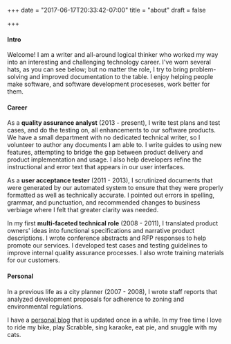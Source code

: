 +++
date = "2017-06-17T20:33:42-07:00"
title = "about"
draft = false

+++

#### Intro

Welcome! I am a writer and all\-around logical thinker who worked my way into an interesting and challenging technology career. I've worn several hats, as you can see below; but no matter the role, I try to bring problem\-solving and improved documentation to the table. I enjoy helping people make software, and software development proceseses, work better for them.
 
 
#### Career

As a **quality assurance analyst** (2013 \- present), I write test plans and test cases, and do the testing on, all enhancements to our software products. We have a small department with no dedicated technical writer, so I volunteer to author any documents I am able to. I write guides to using new features, attempting to bridge the gap between product delivery and product implementation and usage. I also help developers refine the instructional and error text that appears in our user interfaces.


As a **user acceptance tester** (2011 \- 2013), I scrutinized documents that were generated by our automated system to ensure that they were properly formatted as well as technically accurate. I pointed out errors in spelling, grammar, and punctuation, and recommended changes to business verbiage where I felt that greater clarity was needed.


In my first **multi\-faceted technical role** (2008 \- 2011), I translated product owners' ideas into functional specifications and narrative product descriptions. I wrote conference abstracts and RFP responses to help promote our services. I developed test cases and testing guidelines to improve internal quality assurance processes. I also wrote training materials for our customers.
​
#### Personal

In a previous life as a city planner (2007 \- 2008), I wrote staff reports that analyzed development proposals for adherence to zoning and environmental regulations.
​

I have a [personal blog](http://cascadewallflower.wordpress.com) that is updated once in a while. In my free time I love to ride my bike, play Scrabble, sing karaoke, eat pie, and snuggle with my cats.
